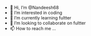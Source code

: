 - 👋 Hi, I’m @Nandeesh68
- 👀 I’m interested in coding
- 🌱 I’m currently learning fultter
- 💞️ I’m looking to collaborate on fultter
- 📫 How to reach me ...

<!---
Nandeesh68/Nandeesh68 is a ✨ special ✨ repository because its `README.md` (this file) appears on your GitHub profile.
You can click the Preview link to take a look at your changes.
--->
